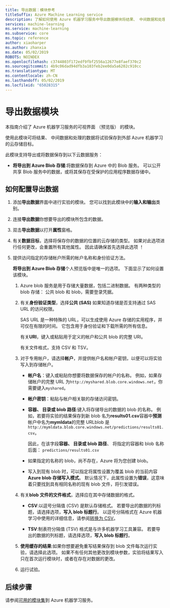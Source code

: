 ```yaml
---
title: 导出数据：模块参考
titleSuffix: Azure Machine Learning service
description: 了解如何使用 Azure 机器学习服务中导出数据模块将结果、 中间数据和处理的数据将试验保存到外部 Azure 机器学习的云存储目标。
services: machine-learning
ms.service: machine-learning
ms.subservice: core
ms.topic: reference
author: xiaoharper
ms.author: zhanxia
ms.date: 05/02/2019
ROBOTS: NOINDEX
ms.openlocfilehash: c3744803f172edf9fbf2556a12677e8faef370c2
ms.sourcegitcommit: 4b9c06dad94dfb3a103feb2ee0da5a6202c910cc
ms.translationtype: MT
ms.contentlocale: zh-CN
ms.lasthandoff: 05/02/2019
ms.locfileid: "65028315"
---
```

# <a name="export-data-module"></a>导出数据模块

本指南介绍了 Azure 机器学习服务的可视界面 （预览版） 的模块。

使用此模块可将结果、 中间数据和处理的数据将试验保存到外部 Azure 机器学习的云存储目标。

此模块支持导出或将数据保存到以下云数据服务：


- **将导出到 Azure Blob 存储**:将数据保存到 Azure 中的 Blob 服务。 可以公开共享 Blob 服务中的数据，或将其保存在受保护的应用程序数据存储中。

  
## <a name="how-to-configure-export-data"></a>如何配置导出数据

1. 添加**导出数据**界面中进行实验的模块。 您可以找到此模块中的**输入和输出**类别。

2. 连接**导出数据**你想要导出的模块所包含的数据。

3. 双击**导出数据**以打开**属性**窗格。

4. 有关**数据目标**，选择将保存你的数据的位置的云存储的类型。 如果对此选项进行任何更改，会重置所有其他属性。 因此请确保首先选择此选项 ！

5. 提供访问指定的存储帐户所需的帐户名称和身份验证方法。

    **将导出到 Azure Blob 存储**个人预览版中是唯一的选项。 下面显示了如何设置该模块。
    1. Azure blob 服务是用于存储大量数据，包括二进制数据。 有两种类型的 blob 存储： 公共 blob 和 blob，需要登录凭据。

    2. 有关**身份验证类型**，选择**公共 (SAS)** 如果知道存储是否支持通过 SAS URL 的访问权限。

          SAS URL 是一种特殊的 URL，可以生成使用 Azure 存储的实用程序，并可仅在有限的时间。  它包含用于身份验证和下载所需的所有信息。

        有关**URI**，键入或粘贴用于定义的帐户和公共 blob 的完整 URI。

        有关文件格式，支持 CSV 和 TSV。

    3. 对于专用帐户，请选择**帐户**，并提供帐户名和帐户密钥，以便可以将实验写入到存储帐户。

         - **帐户名**：键入或粘贴你想要将数据保存的帐户的名称。 例如，如果存储帐户的完整 URL 为`http://myshared.blob.core.windows.net`，你需要键入`myshared`。

        - **帐户密钥**：粘贴与帐户相关联的存储访问密钥。

        -  **容器、 目录或 blob 路径**:键入将存储导出的数据的 blob 的名称。 例如，若要将实验的结果保存到新 blob 名为**results01.csv**容器中**预测**帐户中名为**mymldata**的完整 URLblob 是`http://mymldata.blob.core.windows.net/predictions/results01.csv`。

            因此，在该字段**容器、 目录或 blob 路径**、 将指定的容器和 blob 名称后面： `predictions/results01.csv`

        - 如果指定的名称的 blob，尚不存在，Azure 将为您创建 blob。

       -  写入到现有 blob 时，可以指定将属性设置为覆盖 blob 的当前内容**Azure blob 存储写入模式**。 默认情况下，此属性设置为**错误**，这意味着只要找到具有相同名称的现有 blob 文件，将引发错误。


    4. 有关**blob 文件的文件格式**，选择应在其中存储数据的格式。

        - **CSV**:以逗号分隔值 (CSV) 是默认存储格式。 若要导出的数据的列标题，请选择选项，**写入 blob 标题行**。  以逗号分隔格式在 Azure 机器学习中使用的详细信息，请参阅[转换为 CSV](./convert-to-csv.md)。

        - **TSV**:制表符分隔值 (TSV) 格式是与许多机器学习工具兼容。 若要导出的数据的列标题，请选择选项，**写入 blob 标题行**。  

 
    5. **使用缓存的结果**:如果你想要避免重写结果保存到 blob 文件每次运行实验，请选择此选项。 如果不有任何其他更改到模块参数，实验将结果写入只在首次运行模块时，或者在存在对数据的更改。

    6. 运行试验。

## <a name="next-steps"></a>后续步骤

请参阅[可用的模块集](module-reference.md)到 Azure 机器学习服务。 